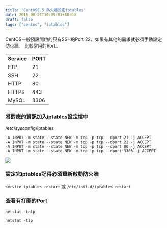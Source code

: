 ```yaml
---
title: 'CentOS6.5 防火牆設定iptables'
date: 2015-08-21T10:05:01+08:00
draft: false
tags: ["centos", "iptables"]
---
```

CentOS一般預設開啟的只有SSH的Port 22，如果有其他的需求就必須手動設定防火牆。
比較常用的Port..

<table>
<tr>
<th>Service</th>
<th>PORT</th>
</tr>
<tr>
<td>FTP</td>
<td>21</td>
</tr>
<tr>
<td>SSH</td>
<td>22</td>
</tr>
<tr>
<td>HTTP</td>
<td>80</td>
</tr>
<tr>
<td>HTTPS</td>
<td>443</td>
</tr>
<tr>
<td>MySQL</td>
<td>3306</td>
</tr>
</table>

### 將對應的資訊加入iptables設定檔中
/etc/sysconfig/iptables
```
-A INPUT -m state --state NEW -m tcp -p tcp --dport 21 -j ACCEPT
-A INPUT -m state --state NEW -m tcp -p tcp --dport 22 -j ACCEPT
-A INPUT -m state --state NEW -m tcp -p tcp --dport 80 -j ACCEPT
-A INPUT -m state --state NEW -m tcp -p tcp --dport 3306 -j ACCEPT
```
![](https://fblog.ooopiz.com/images/201508/001.png)

### 設定完iptables記得必須重新啟動防火牆
`service iptables restart` 或 `/etc/init.d/iptables restart`

### 查看有打開的Port
`netstat -tnlp`

`netstat -tlp`
